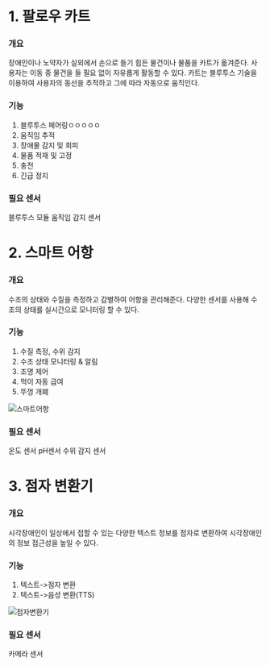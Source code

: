 # 1. 팔로우 카트
### 개요
   장애인이나 노약자가 실외에서 손으로 들기 힘든 물건이나 물품을 카트가 옮겨준다. 사용자는 이동 중 물건을 들 필요 없이 자유롭게 활동할 수 있다. 카트는 블루투스 기술을 이용하여 사용자의 동선을 추적하고 그에 따라 자동으로 움직인다.
### 기능
1. 블루투스 페어링ㅇㅇㅇㅇㅇ
2. 움직임 추적
3. 장애물 감지 및 회피
4. 물품 적재 및 고정
5. 충전
6. 긴급 정지
### 필요 센서
   블루투스 모듈
   움직임 감지 센서
# 2. 스마트 어항
### 개요
   수조의 상태와 수질을 측정하고 감별하여 어항을 관리해준다. 다양한 센서를 사용해 수조의 상태를 실시간으로 모니터링 할 수 있다.
### 기능
1. 수질 측정, 수위 감지
2. 수조 상태 모니터링 & 알림
3. 조명 제어
4. 먹이 자동 급여
5. 뚜껑 개폐

![스마트어항](https://github.com/wireless-network-team2/Theme/assets/144095568/b4f1e513-b6a0-4040-bd08-e1d63a397abd)
### 필요 센서
   온도 센서
   pH센서
   수위 감지 센서
# 3. 점자 변환기
### 개요
   시각장애인이 일상에서 접할 수 있는 다양한 텍스트 정보를 점자로 변환하여 시각장애인의 정보 접근성을 높일 수 있다. 
### 기능
1. 텍스트->점자 변환
2. 텍스트->음성 변환(TTS)

![점자변환기](https://github.com/wireless-network-team2/Theme/assets/144095568/64473259-a6a5-48ca-a390-310c9ed32265)
### 필요 센서
카메라 센서
    

